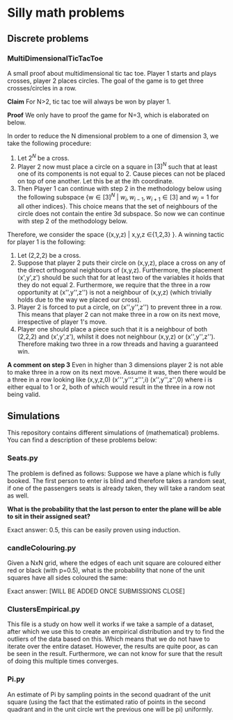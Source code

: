# Silly math problems
## Discrete problems
### MultiDimensionalTicTacToe
A small proof about multidimensional tic tac toe. Player 1 starts and plays crosses, player 2 places circles. The goal of the game is to get three crosses/circles in a row.

**Claim** For N>2, tic tac toe will always be won by player 1.

**Proof**
We only have to proof the game for N=3, which is elaborated on below.


In order to reduce the N dimensional problem to a one of dimension 3, we take the following procedure:

1. Let $2^N$ be a cross.
2. Player 2 now must place a circle on a square in $[3]^N$ such that at least one of its components is not equal to 2. Cause pieces can not be placed on top of one another. Let this be at the ith coordinate. 
3. Then Player 1 can continue with step 2 in the methodology below using the following subspace {w$\in [3]^N$ | $w_i, w_{i-1}, w_{i+1}\in [3]$ and $w_j = 1$ for all other indices}. This choice means that the set of neighbours of the circle does not contain the entire 3d subspace. So now we can continue with step 2 of the methodology below. 




Therefore, we consider the space {(x,y,z) | x,y,z $\in${1,2,3} }. A winning tactic for player 1 is the following:

1. Let (2,2,2) be a cross.
2. Suppose that player 2 puts their circle on (x,y,z), place a cross on any of the direct orthogonal neighbours of (x,y,z). Furthermore, the placement (x',y',z') should be such that for at least two of the variables it holds that they do not equal 2. Furthermore, we require that the three in a row opportunity at (x'',y'',z'') is not a neighbour of (x,y,z) (which trivially holds due to the way we placed our cross).
3. Player 2 is forced to put a circle, on (x'',y'',z'') to prevent three in a row. This means that player 2 can not make three in a row on its next move, irrespective of player 1's move.
4. Player one should place a piece such that it is a neighbour of both (2,2,2) and (x',y',z'), whilst it does not neighbour (x,y,z) or (x'',y'',z''). Therefore making two three in a row threads and having a guaranteed win.


**A comment on step 3**
Even in higher than 3 dimensions player 2 is not able to make three in a row on its next move. Assume it was, then there would be a three in a row looking like (x,y,z,0) (x''',y''',z''',i) (x'',y'',z'',0) where i is either equal to 1 or 2, both of which would result in the three in a row not being valid. 

## Simulations 
This repository contains different simulations of (mathematical) problems. You can find a description of these problems below:


### Seats.py
The problem is defined as follows: Suppose we have a plane which is fully booked. The first person to enter is blind and therefore takes a random seat, if one of the passengers seats is already taken, they will take a random seat as well. 

**What is the probability that the last person to enter the plane will be able to sit in their assigned seat?**

Exact answer: 0.5, this can be easily proven using induction.

### candleColouring.py
Given a NxN grid, where the edges of each unit square are coloured either red or black (with p=0.5), what is the probability that none of the unit squares have all sides coloured the same:

Exact answer: [WILL BE ADDED ONCE SUBMISSIONS CLOSE]

### ClustersEmpirical.py
This file is a study on how well it works if we take a sample of a dataset, after which we use this to create an empirical distribution and try to find the outliers of the data based on this. Which means that we do not have to iterate over the entire dataset. However, the results are quite poor, as can be seen in the result. Furthermore, we can not know for sure that the result of doing this multiple times converges.

### Pi.py
An estimate of Pi by sampling points in the second quadrant of the unit square (using the fact that the estimated ratio of points in the second quadrant and in the unit circle wrt the previous one will be pi) uniformly.



 



